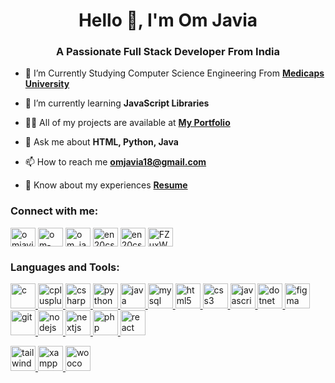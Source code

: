 <h1 align="center">Hello 👋, I'm Om Javia</h1>
<h3 align="center">A Passionate Full Stack Developer From India</h3>


- 🔭 I’m Currently Studying Computer Science Engineering From [**Medicaps University**](https://www.medicaps.ac.in/)

- 🌱 I’m currently learning **JavaScript Libraries**

- 👨‍💻 All of my projects are available at [**My Portfolio**](https://omjavia.vercel.app/)

- 💬 Ask me about **HTML, Python, Java**
  
- 📫 How to reach me **omjavia18@gmail.com**

- 📄 Know about my experiences [ **Resume**](https://drive.google.com/file/d/1k3wRucUOt8tJa6lBhsS8msZ7dd_1IqlR/view?usp=sharing)

<h3 align="left">Connect with me:</h3>
<p align="left">
<a href="https://twitter.com/JaviaOm84300" target="blank"><img align="center" src="https://about.twitter.com/content/dam/about-twitter/x/brand-toolkit/logo-black.png.twimg.1920.png" alt="omjavia1" height="30" width="40" /></a>
<a href="https://linkedin.com/in/om-javia" target="blank"><img align="center" src="https://content.linkedin.com/content/dam/me/business/en-us/amp/brand-site/v2/bg/LI-Bug.svg.original.svg" alt="om-javia-360178175" height="30" width="40" /></a>
<a href="https://instagram.com/om_javia01" target="blank"><img align="center" src="https://raw.githubusercontent.com/rahuldkjain/github-profile-readme-generator/master/src/images/icons/Social/instagram.svg" alt="om_javia01" height="30" width="40" /></a>
<a href="https://www.hackerrank.com/en20cs302028" target="blank"><img align="center" src="https://raw.githubusercontent.com/rahuldkjain/github-profile-readme-generator/master/src/images/icons/Social/hackerrank.svg" alt="en20cs302028" height="30" width="40" /></a>
<a href="https://www.leetcode.com/en20cs302028" target="blank"><img align="center" src="https://raw.githubusercontent.com/rahuldkjain/github-profile-readme-generator/master/src/images/icons/Social/leet-code.svg" alt="en20cs302028" height="30" width="40" /></a>
<a href="https://discord.gg/FZuxWDuz" target="blank"><img align="center" src="https://raw.githubusercontent.com/rahuldkjain/github-profile-readme-generator/master/src/images/icons/Social/discord.svg" alt="FZuxWDuz" height="30" width="40" /></a>
</p>

<h3 align="left">Languages and Tools:</h3>
<p align="left">
<a href="https://www.w3schools.com/c/" target="_blank" rel="noreferrer"> <img src="https://profilinator.rishav.dev/skills-assets/c-original.svg" alt="c" width="40" height="40"/> </a>
<a href="https://www.w3schools.com/cpp/" target="_blank" rel="noreferrer"> <img src="https://profilinator.rishav.dev/skills-assets/cplusplus-original.svg" alt="cplusplus" width="40" height="40"/> </a>
<a href="https://www.w3schools.com/css/" target="_blank" rel="noreferrer"> <img src="https://profilinator.rishav.dev/skills-assets/csharp-original.svg" alt="csharp" width="40" height="40"/> </a>
<a href="https://www.w3schools.com/python/" target="_blank" rel="noreferrer"> <img src="https://profilinator.rishav.dev/skills-assets/python-original.svg" alt="python" width="40" height="40"/> </a>
<a href="https://www.w3schools.com/java/" target="_blank" rel="noreferrer"> <img src="https://profilinator.rishav.dev/skills-assets/java-original-wordmark.svg" alt="java" width="40" height="40"/> </a> 
<a href="https://www.w3schools.com/mysql/" target="_blank" rel="noreferrer"> <img src="https://profilinator.rishav.dev/skills-assets/mysql-original-wordmark.svg" alt="mysql" width="40" height="40"/> </a>
<a href="https://www.w3schools.com/html/" target="_blank" rel="noreferrer"><img src="https://profilinator.rishav.dev/skills-assets/html5-original-wordmark.svg" alt="html5" width="40" height="40"/> </a> 
<a href="https://www.w3schools.com/css/" target="_blank" rel="noreferrer"> <img src="https://profilinator.rishav.dev/skills-assets/css3-original-wordmark.svg" alt="css3" width="40" height="40"/> </a>
<a href="https://www.w3schools.com/js/" target="_blank" rel="noreferrer">   <img src="https://profilinator.rishav.dev/skills-assets/javascript-original.svg" alt="javascript" width="40" height="40"/> </a>
<a href="https://dotnet.microsoft.com/" target="_blank" rel="noreferrer"> <img src="https://profilinator.rishav.dev/skills-assets/dot-net-original-wordmark.svg" alt="dotnet" width="40" height="40"/> </a>
<a href="https://www.figma.com/" target="_blank" rel="noreferrer"> <img src="https://profilinator.rishav.dev/skills-assets/figma-icon.svg" alt="figma" width="40" height="40"/> </a> 
<a href="https://git-scm.com/" target="_blank" rel="noreferrer"> <img src="https://profilinator.rishav.dev/skills-assets/git-scm-icon.svg" alt="git" width="40" height="40"/> </a>
<a href="https://nodejs.org" target="_blank" rel="noreferrer"> <img src="https://profilinator.rishav.dev/skills-assets/nodejs-original-wordmark.svg" alt="nodejs" width="40" height="40"/> </a> 
<a href="https://www.geeksforgeeks.org/nextjs/" target="_blank" rel="noreferrer"> <img src="https://profilinator.rishav.dev/skills-assets/nextjs.png" alt="nextjs" width="40" height="40"/> </a> 
<a href="https://www.w3schools.com/php/" target="_blank" rel="noreferrer"> <img src="https://profilinator.rishav.dev/skills-assets/php-original.svg" alt="php" width="40" height="40"/> </a> 
<a href="https://www.w3schools.com/react/" target="_blank" rel="noreferrer"> <img src="https://profilinator.rishav.dev/skills-assets/react-original-wordmark.svg" alt="react" width="40" height="40"/> </a> </p>
<a href="https://tailwindcss.com/" target="_blank" rel="noreferrer"> <img src="https://profilinator.rishav.dev/skills-assets/tailwindcss.svg" alt="tailwindcss" width="40" height="40"/> </a>
<a href="https://www.javatpoint.com/xampp" target="_blank" rel="noreferrer"> <img src="https://profilinator.rishav.dev/skills-assets/xampp.png" alt="xampp" width="40" height="40"/> </a>
<a href="https://woo.com/" target="_blank" rel="noreferrer"> <img src="https://profilinator.rishav.dev/skills-assets/woocommerce.png" alt="woocommerce" width="40" height="40"/> </a>
